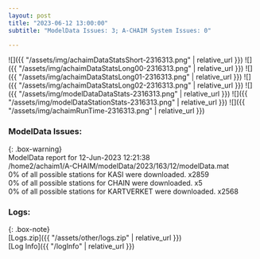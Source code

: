 ```yaml
---
layout: post
title: "2023-06-12 13:00:00"
subtitle: "ModelData Issues: 3; A-CHAIM System Issues: 0"

---
```


![]({{ "/assets/img/achaimDataStatsShort-2316313.png" | relative_url }})
![]({{ "/assets/img/achaimDataStatsLong00-2316313.png" | relative_url }})
![]({{ "/assets/img/achaimDataStatsLong01-2316313.png" | relative_url }})
![]({{ "/assets/img/achaimDataStatsLong02-2316313.png" | relative_url }})
![]({{ "/assets/img/modelDataDataStats-2316313.png" | relative_url }})
![]({{ "/assets/img/modelDataStationStats-2316313.png" | relative_url }})
![]({{ "/assets/img/achaimRunTime-2316313.png" | relative_url }})


### ModelData Issues:  
  
{: .box-warning}  
 ModelData report for 12-Jun-2023 12:21:38   
 /home2/achaim1/A-CHAIM/modelData/2023/163/12/modelData.mat   
 0% of all possible stations for KASI were downloaded. x2859   
 0% of all possible stations for CHAIN were downloaded. x5   
 0% of all possible stations for KARTVERKET were downloaded. x2568   
  


### Logs:  
  
{: .box-note}  
[Logs.zip]({{ "/assets/other/logs.zip" | relative_url }})  
[Log Info]({{ "/logInfo" | relative_url }})  
